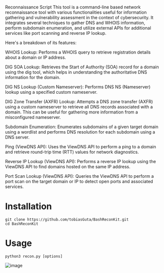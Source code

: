 Reconnaissance Script
This tool is a command-line based network reconnaissance tool with various functionalities useful for information gathering and vulnerability assessment in the context of cybersecurity. It integrates several techniques to gather DNS and WHOIS information, perform subdomain enumeration, and utilize external APIs for additional services like port scanning and reverse IP lookup.

Here's a breakdown of its features:

WHOIS Lookup:
Performs a WHOIS query to retrieve registration details about a domain or IP address.

DIG SOA Lookup:
Retrieves the Start of Authority (SOA) record for a domain using the dig tool, which helps in understanding the authoritative DNS information for the domain.

DIG NS Lookup (Custom Nameserver):
Performs DNS NS (Nameserver) lookup using a specified custom nameserver.

DIG Zone Transfer (AXFR) Lookup:
Attempts a DNS zone transfer (AXFR) using a custom nameserver to retrieve all DNS records associated with a domain. This can be useful for gathering more information from a misconfigured nameserver.

Subdomain Enumeration:
Enumerates subdomains of a given target domain using a wordlist and performs DNS resolution for each subdomain using a DNS server.

Ping (ViewDNS API):
Uses the ViewDNS API to perform a ping to a domain and retrieve round-trip time (RTT) values for network diagnostics.

Reverse IP Lookup (ViewDNS API):
Performs a reverse IP lookup using the ViewDNS API to find domains hosted on the same IP address.

Port Scan Lookup (ViewDNS API):
Queries the ViewDNS API to perform a port scan on the target domain or IP to detect open ports and associated services.


# Installation 

    git clone https://github.com/tobiasGuta/BashReconKit.git
    cd BashReconKit
    
# Usage

    python3 recon.py [options]


![image](https://github.com/user-attachments/assets/adb1ffe6-d03f-4f0b-a127-41bc2589296c)



    
